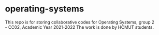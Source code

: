 # operating-systems
This repo is for storing collaborative codes for Operating Systems, group 2 - CC02, Academic Year 2021-2022
The work is done by HCMUT students.
